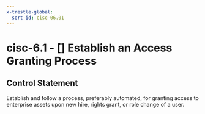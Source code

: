 ```yaml
---
x-trestle-global:
  sort-id: cisc-06.01
---
```


# cisc-6.1 - \[\] Establish an Access Granting Process

## Control Statement

Establish and follow a process, preferably automated, for granting access to enterprise assets upon new hire, rights grant, or role change of a user.
